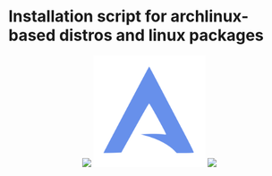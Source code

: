 # Installation script for archlinux-based distros and linux packages 
<div align="center">
  <img height="180em" src="https://raw.githubusercontent.com/archlinux/svntogit-packages/5efa91285c851787ed4086116fa2da8dea254429/archlinux-menus/trunk/arch-logo.svg"/>
  <img height="200em" src="https://raw.githubusercontent.com/arcolinux/arcolinux-logo/master/etc/skel/.config/arcolinux-logo/arcolinux.svg"/>
  <img height="180em" src="https://raw.githubusercontent.com/manjaro/artwork-logo/master/logo.svg"/>
</div>
